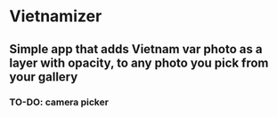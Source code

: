 # Vietnamizer


## Simple app that adds Vietnam var photo as a layer with opacity, to any photo you pick from your gallery
### TO-DO: camera picker